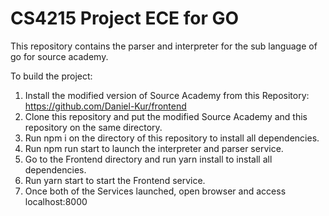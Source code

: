 # CS4215 Project ECE for GO
This repository contains the parser and interpreter for the sub language of go for source academy.

To build the project:
1. Install the modified version of Source Academy from this Repository: https://github.com/Daniel-Kur/frontend
2. Clone this repository and put the modified Source Academy and this repository on the same directory.
3. Run npm i on the directory of this repository to install all dependencies.
4. Run npm run start to launch the interpreter and parser service.
5. Go to the Frontend directory and run yarn install to install all dependencies.
6. Run yarn start to start the Frontend service.
7. Once both of the Services launched, open browser and access localhost:8000